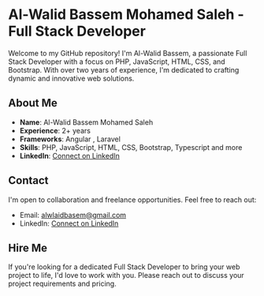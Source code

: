 # Al-Walid Bassem Mohamed Saleh - Full Stack Developer

Welcome to my GitHub repository! I'm Al-Walid Bassem, a passionate Full Stack Developer with a focus on PHP, JavaScript, HTML, CSS, and Bootstrap. With over two years of experience, I'm dedicated to crafting dynamic and innovative web solutions.

## About Me

- **Name**: Al-Walid Bassem Mohamed Saleh
- **Experience**: 2+ years
- **Frameworks**: Angular , Laravel
- **Skills**: PHP, JavaScript, HTML, CSS, Bootstrap, Typescript and more
- **LinkedIn**: [Connect on LinkedIn](https://www.linkedin.com/in/WalidTechPro/)
## Contact

I'm open to collaboration and freelance opportunities. Feel free to reach out:

- Email: alwlaidbasem@gmail.com
- LinkedIn: [Connect on LinkedIn](https://www.linkedin.com/in/WalidTechPro/)
## Hire Me
If you're looking for a dedicated Full Stack Developer to bring your web project to life, I'd love to work with you. Please reach out to discuss your project requirements and pricing.
